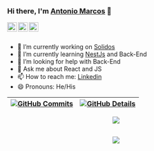 ### Hi there, I'm [Antonio Marcos](https://amcastelo.com.br/) 👋

<a href="https://www.linkedin.com/in/antonio-castelo-57662b231/">
  <img align="left" alt="Antonio Marcos" width="22px" src="https://cdn.jsdelivr.net/npm/simple-icons@v3/icons/linkedin.svg" />
</a>
<a href="https://github.com/AMarcosCastelo">
  <img align="left" alt="Antonio Marcos" width="22px" src="https://cdn.jsdelivr.net/npm/simple-icons@v3/icons/github.svg" />
</a>
<a href="https://www.instagram.com/marcos_castelo/">
  <img align="left" alt="Antonio Marcos" width="22px" src="https://cdn.jsdelivr.net/npm/simple-icons@v3/icons/instagram.svg" />
</a>

<br/>
<br/>

- 🔭 I’m currently working on [Solidos](https://solidos.com/)
- 🌱 I’m currently learning [NestJs](https://nestjs.com/) and Back-End
- 🤔 I’m looking for help with Back-End
- 💬 Ask me about React and JS
- 📫 How to reach me: [Linkedin](https://www.linkedin.com/in/antonio-castelo-57662b231/)
- 😄 Pronouns: He/His

  
 | [![GitHub Commits](http://github-profile-summary-cards.vercel.app/api/cards/productive-time?username=AMarcosCastelo&theme=dracula&utcOffset=-3)](https://github.com/vn7n24fzkq/github-profile-summary-cards) | [![GitHub Details](http://github-profile-summary-cards.vercel.app/api/cards/profile-details?username=AMarcosCastelo&theme=dracula)](https://github.com/vn7n24fzkq/github-profile-summary-cards) |  
 | ----------- | ----------- |


 
  <div align="center" >
<a href="https://skillicons.dev"   >
  <img src="https://skillicons.dev/icons?i=git,githubactions,vscode,javascript,typescript,css,html,react,next,tailwind,sass,nodejs,express,nest,vue,docker,figma,github,jest,materialui,linux,postman,styledcomponents,vercel,vite,bootstrap,mongodb,postgres,discord,linkedin,Instagram,apollo,babel,gatsby,graphql,md,sentry,vim" />
</a>
  <br />

  </div>

 
##
   <div align="center" >
     <img src="https://github-profile-trophy.vercel.app/?username=isaac545454&row=1&column=6&theme=dracula&margin-w=15&margin-h=15"/>
  </div>
